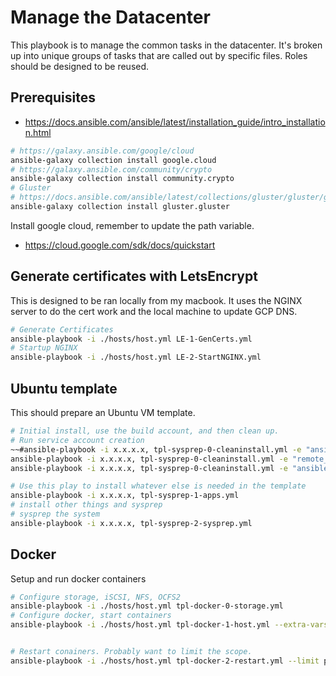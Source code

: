# Manage the Datacenter
This playbook is to manage the common tasks in the datacenter. It's broken up into unique groups of tasks that are called out by specific files. Roles should be designed to be reused.

## Prerequisites
* https://docs.ansible.com/ansible/latest/installation_guide/intro_installation.html
```bash
# https://galaxy.ansible.com/google/cloud
ansible-galaxy collection install google.cloud
# https://galaxy.ansible.com/community/crypto
ansible-galaxy collection install community.crypto
# Gluster
# https://docs.ansible.com/ansible/latest/collections/gluster/gluster/gluster_volume_module.html
ansible-galaxy collection install gluster.gluster
```

Install google cloud, remember to update the path variable.
* https://cloud.google.com/sdk/docs/quickstart

## Generate certificates with LetsEncrypt
This is designed to be ran locally from my macbook. It uses the NGINX server to do the cert work and the local machine to update GCP DNS.

```bash
# Generate Certificates
ansible-playbook -i ./hosts/host.yml LE-1-GenCerts.yml
# Startup NGINX
ansible-playbook -i ./hosts/host.yml LE-2-StartNGINX.yml
```

## Ubuntu template
This should prepare an Ubuntu VM template.

```bash
# Initial install, use the build account, and then clean up.
# Run service account creation
~~#ansible-playbook -i x.x.x.x, tpl-sysprep-0-cleaninstall.yml -e "ansible_user=usr-build" -K -k~~
ansible-playbook -i x.x.x.x, tpl-sysprep-0-cleaninstall.yml -e "remote_user=usr-build" -K -k
ansible-playbook -i x.x.x.x, tpl-sysprep-0-cleaninstall.yml -e "ansible_user=ubuntu" -K -k

# Use this play to install whatever else is needed in the template
ansible-playbook -i x.x.x.x, tpl-sysprep-1-apps.yml
# install other things and sysprep
# sysprep the system
ansible-playbook -i x.x.x.x, tpl-sysprep-2-sysprep.yml
```

## Docker
Setup and run docker containers

```bash
# Configure storage, iSCSI, NFS, OCFS2
ansible-playbook -i ./hosts/host.yml tpl-docker-0-storage.yml
# Configure docker, start containers
ansible-playbook -i ./hosts/host.yml tpl-docker-1-host.yml --extra-vars "trident_password=foo"


# Restart conainers. Probably want to limit the scope.
ansible-playbook -i ./hosts/host.yml tpl-docker-2-restart.yml --limit plex
```
